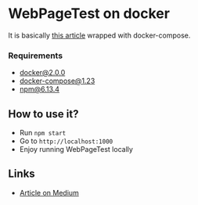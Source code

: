 # WebPageTest on docker

It is basically [this article](https://medium.com/@francis.john/local-webpagetest-using-docker-90441d7c2513) wrapped with docker-compose.

### Requirements
* docker@2.0.0
* docker-compose@1.23
* npm@6.13.4

## How to use it?
* Run `npm start`
* Go to `http://localhost:1000`
* Enjoy running WebPageTest locally

## Links
* [Article on Medium](https://medium.com/@francis.john/local-webpagetest-using-docker-90441d7c2513)